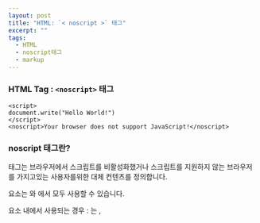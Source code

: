 ```yaml
---
layout: post
title: "HTML: `< noscript >` 태그"
excerpt: ""
tags: 
  - HTML
  - noscript태그
  - markup
---
```


### HTML Tag : `<noscript>` 태그
```
<script>
document.write("Hello World!")
</script>
<noscript>Your browser does not support JavaScript!</noscript>
```
### noscript 태그란?

<noscript> 태그는 브라우저에서 스크립트를 비활성화했거나 스크립트를 지원하지 않는 브라우저를 가지고있는 사용자를위한 대체 컨텐츠를 정의합니다.

<noscript> 요소는 <head>와 <body>에서 모두 사용할 수 있습니다.

<head> 요소 내에서 사용되는 경우 : <noscript>는 <link>, <style> 및 <meta> 요소 만 포함해야합니다.

스크립트가 지원되지 않거나 사용자의 브라우저에서 비활성화 된 경우 <noscript> 요소의 내용이 표시됩니다.

주석 태그 를 사용하여 클라이언트 측 스크립트를 지원하지 않고 브라우저에서 스크립트를 "숨김"하여 일반 텍스트로 표시하지 않는 것이 좋습니다.
 


